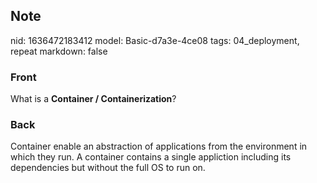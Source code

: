 ## Note
nid: 1636472183412
model: Basic-d7a3e-4ce08
tags: 04_deployment, repeat
markdown: false

### Front
What is a <b>Container / Containerization</b>?

### Back
Container enable an abstraction of applications from the environment in which they run. A container contains a single appliction including its dependencies but without the full OS to run on.
